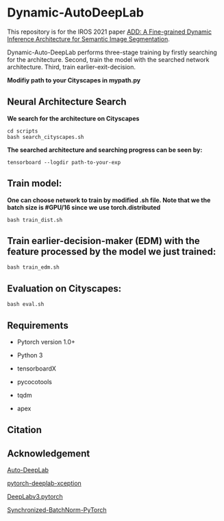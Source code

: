 # Dynamic-AutoDeepLab
This repository is for the IROS 2021 paper [ADD: A Fine-grained Dynamic Inference Architecture for Semantic Image Segmentation](https://ieeexplore.ieee.org/abstract/document/9636650).

Dynamic-Auto-DeepLab performs three-stage training by firstly searching for the architecture. Second, train the model with the searched network architecture. Third, train earlier-exit-decision.

**Modifiy path to your Cityscapes in mypath.py**


## Neural Architecture Search

**We search for the architecture on Cityscapes**

```
cd scripts
bash search_cityscapes.sh
```

**The searched architecture and searching progress can be seen by:**
```
tensorboard --logdir path-to-your-exp
```
## Train model:
**One can choose network to train by modified .sh file. Note that we the batch size is #GPU/16 since we use torch.distributed**

```
bash train_dist.sh
```

## Train earlier-decision-maker (EDM) with the feature processed by the model we just trained:
```
bash train_edm.sh
```

## Evaluation on Cityscapes:
```
bash eval.sh
```

## Requirements

* Pytorch version 1.0+

* Python 3

* tensorboardX

* pycocotools

* tqdm

* apex

## Citation

## Acknowledgement
[Auto-DeepLab](https://github.com/NoamRosenberg/AutoML)

[pytorch-deeplab-xception](https://github.com/jfzhang95/pytorch-deeplab-xception)

[DeepLabv3.pytorch](https://github.com/chenxi116/DeepLabv3.pytorch)

[Synchronized-BatchNorm-PyTorch](https://github.com/vacancy/Synchronized-BatchNorm-PyTorch)

